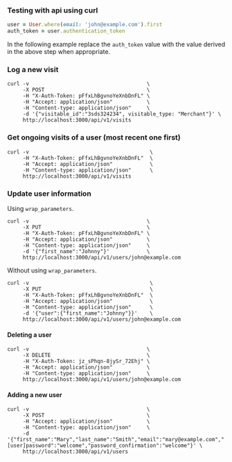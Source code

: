 ### Testing with api using curl

``` ruby
user = User.where(email: 'john@example.com').first
auth_token = user.authentication_token
```

In the following example replace the `auth_token` value with the value derived in the above step when appropriate.

### Log a new visit

```
curl -v                                      \
     -X POST                                 \
     -H "X-Auth-Token: pFfxLhBgvnoYeXnbDnFL" \
     -H "Accept: application/json"           \
     -H "Content-type: application/json"     \
     -d '{"visitable_id":"3sds324234", visitable_type: "Merchant"}' \
     http://localhost:3000/api/v1/visits
```

### Get ongoing visits of a user (most recent one first)

```
curl -v                                       \
     -H "X-Auth-Token: pFfxLhBgvnoYeXnbDnFL"  \
     -H "Accept: application/json"            \
     -H "Content-type: application/json"      \
     http://localhost:3000/api/v1/visits
```

### Update user information

Using `wrap_parameters`.

```
curl -v                                      \
     -X PUT                                  \
     -H "X-Auth-Token: pFfxLhBgvnoYeXnbDnFL" \
     -H "Accept: application/json"           \
     -H "Content-type: application/json"     \
     -d '{"first_name":"Johnny"}'            \
     http://localhost:3000/api/v1/users/john@example.com
```

Without using `wrap_parameters`.

```
curl -v                                       \
     -X PUT                                   \
     -H "X-Auth-Token: pFfxLhBgvnoYeXnbDnFL"  \
     -H "Accept: application/json"            \
     -H "Content-type: application/json"      \
     -d '{"user":{"first_name":"Johnny"}}'    \
     http://localhost:3000/api/v1/users/john@example.com
```

#### Deleting a user

```
curl -v                                      \
     -X DELETE                               \
     -H "X-Auth-Token: jz_sPhqn-8jySr_72Ehj" \
     -H "Accept: application/json"           \
     -H "Content-type: application/json"     \
     http://localhost:3000/api/v1/users/john@example.com
```

#### Adding a new user

```
curl -v                                      \
     -X POST                                 \
     -H "Accept: application/json"           \
     -H "Content-type: application/json"     \
     -d '{"first_name":"Mary","last_name":"Smith","email":"mary@example.com","[user]password":"welcome","password_confirmation":"welcome"}' \
     http://localhost:3000/api/v1/users
```
